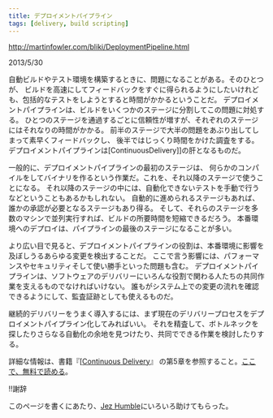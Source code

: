 ```yaml
---
title: デプロイメントパイプライン
tags: [delivery, build scripting]
---
```


http://martinfowler.com/bliki/DeploymentPipeline.html

2013/5/30

自動ビルドやテスト環境を構築するときに、問題になることがある。そのひとつが、
ビルドを高速にしてフィードバックをすぐに得られるようにしたいけれども、包括的なテストをしようとすると時間がかかるということだ。
デプロイメントパイプラインは、ビルドをいくつかのステージに分割してこの問題に対処する。
ひとつのステージを通過するごとに信頼性が増すが、それぞれのステージにはそれなりの時間がかかる。
前半のステージで大半の問題をあぶり出してしまって素早くフィードバックし、
後半ではじっくり時間をかけた調査をする。
デプロイメントパイプラインは[ContinuousDelivery]]の肝となるものだ。

一般的に、デプロイメントパイプラインの最初のステージは、
何らかのコンパイルをしてバイナリを作るという作業だ。これを、それ以降のステージで使うことになる。
それ以降のステージの中には、自動化できないテストを手動で行うなどということもあるかもしれない。
自動的に進められるステージもあれば、誰かの承認が必要となるステージもあり得る。
そして、それらのステージを多数のマシンで並列実行すれば、ビルドの所要時間を短縮できるだろう。
本番環境へのデプロイは、パイプラインの最後のステージになることが多い。

より広い目で見ると、デプロイメントパイプラインの役割は、本番環境に影響を及ぼしうるあらゆる変更を検出することだ。
ここで言う影響には、パフォーマンスやセキュリティそして使い勝手といった問題も含む。
デプロイメントパイプラインは、ソフトウェアのデリバリーにいろんな役割で関わる人たちの共同作業を支えるものでなければいけない。
誰もがシステム上での変更の流れを確認できるようにして、監査証跡としても使えるものだ。

継続的デリバリーをうまく導入するには、まず現在のデリバリープロセスをデプロイメントパイプライン化してみればいい。
それを精査して、ボトルネックを探したりさらなる自動化の余地を見つけたり、共同でできる作業を検討したりする。

詳細な情報は、書籍『[[Continuous Delivery](http://martinfowler.com/books/continuousDelivery.html)』
の第5章を参照すること。[ここで、無料で読める](http://www.informit.com/articles/article.aspx?p=1621865)。

!!謝辞

このページを書くにあたり、[Jez Humble](http://continuousdelivery.com/)にいろいろ助けてもらった。
